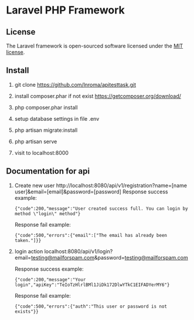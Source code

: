 # Laravel PHP Framework

## License

The Laravel framework is open-sourced software licensed under the [MIT license](http://opensource.org/licenses/MIT).

## Install

1. git clone https://github.com/lnroma/apitesttask.git

2. install composer.phar if not exist https://getcomposer.org/download/

3. php composer.phar install

4. setup database settings in file .env

4. php artisan migrate:install

5. php artisan serve 

6. visit to localhost:8000

## Documentation for api

1. Create new user http://localhost:8080/api/v1/registration?name=[name user]&email=[email]&password=[password]
   Response success example:
   
   `````
   {"code":200,"message":"User created success full. You can login by method \"login\" method"}
   `````
   
   Response fail example:
   
   `````
   {"code":500,"errors":{"email":["The email has already been taken."]}}
   `````
   
2. login action localhost:8080/api/v1/login?email=testing@mailforspam.com&password=testing@mailforspam.com
   
   Response success example:
   
   `````
   {"code":200,"message":"Your login","apiKey":"TeIoTzHlrlBMl1JiDk172DlwYTkC1EIFADYerMY6"}
   `````
   
   Response fail example:
   
   `````
   {"code":500,"errors":{"auth":"This user or password is not exists"}}
   `````

